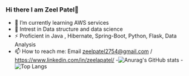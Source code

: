 ### Hi there I am Zeel Patel👋

- 🔭 I’m currently learning AWS services  
- 🌱 Intrest in Data structure and data science
- ⚡ Proficient in Java , Hibernate, Spring-Boot, Python, Flask, Data Analysis
- 📫 How to reach me: Email zeelpatel2754@gmail.com / https://www.linkedin.com/in/zeelapatel/
-![Anurag's GitHub stats](https://github-readme-stats.vercel.app/api?username=zeelapatel&show_icons=true&theme=radical)
-![Top Langs](https://github-readme-stats.vercel.app/api/top-langs/?username=zeelapatel&hide_progress=true)

<!--
**zeelapatel/zeelapatel** is a ✨ _special_ ✨ repository because its `README.md` (this file) appears on your GitHub profile.

Here are some ideas to get you started:

- 🔭 I’m currently working on ...
- 🌱 I’m currently learning ...
- 👯 I’m looking to collaborate on ...
- 🤔 I’m looking for help with ...
- 💬 Ask me about ...
- 📫 How to reach me: ...
- 😄 Pronouns: ...
- ⚡ Fun fact: ...
-->
